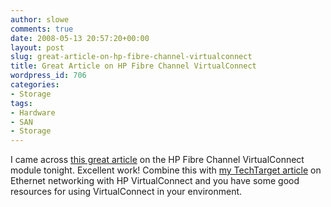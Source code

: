 ```yaml
---
author: slowe
comments: true
date: 2008-05-13 20:57:20+00:00
layout: post
slug: great-article-on-hp-fibre-channel-virtualconnect
title: Great Article on HP Fibre Channel VirtualConnect
wordpress_id: 706
categories:
- Storage
tags:
- Hardware
- SAN
- Storage
---
```


I came across [this great article](http://vinf.net/2008/04/09/how-does-an-hp-fibre-channel-virtual-connect-module-work/) on the HP Fibre Channel VirtualConnect module tonight. Excellent work! Combine this with [my TechTarget article](http://searchvmware.techtarget.com/tip/0,289483,sid179_gci1295274,00.html) on Ethernet networking with HP VirtualConnect and you have some good resources for using VirtualConnect in your environment.
